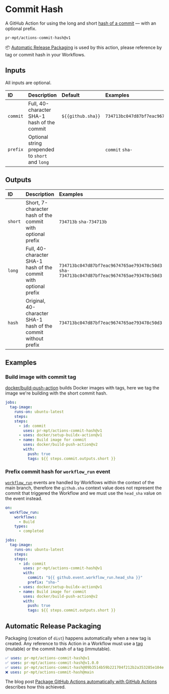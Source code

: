 # Commit Hash

A GitHub Action for using the long and short [hash of a commit][git/commits]
&mdash; with an optional prefix.

```
pr-mpt/actions-commit-hash@v1
```

:package: [Automatic Release Packaging](#automatic-release-packaging) is used by
this action, please reference by tag or commit hash in your Workflows.

## Inputs

All inputs are optional.

| ID | Description | Default | Examples |
| :- | :---------- | :------ | :------- |
| `commit` | Full, 40-character SHA-1 hash of the commit | `${{github.sha}}` | `734713bc047d87bf7eac9674765ae793478c50d3` |
| `prefix` | Optional string prepended to `short` and `long` |  | `commit` `sha-` |

## Outputs

| ID | Description | Examples |
| :- | :---------- | :------ |
| `short` | Short, 7-character hash of the commit with optional prefix | `734713b` `sha-734713b` |
| `long` | Full, 40-character SHA-1 hash of the commit with optional prefix | `734713bc047d87bf7eac9674765ae793478c50d3` `sha-734713bc047d87bf7eac9674765ae793478c50d3` |
| `hash` | Original, 40-character SHA-1 hash of the commit without prefix | `734713bc047d87bf7eac9674765ae793478c50d3` |

## Examples

### Build image with commit tag

[docker/build-push-action] builds Docker images with tags, here we tag the image
we're building with the short commit hash.

```yaml
jobs:
  tag-image:
    runs-on: ubuntu-latest
    steps:
    steps:
      - id: commit
        uses: pr-mpt/actions-commit-hash@v1
      - uses: docker/setup-buildx-action@v1
      - name: Build image for commit
        uses: docker/build-push-action@v2
        with:
          push: true
          tags: ${{ steps.commit.outputs.short }}
```

### Prefix commit hash for `workflow_run` event

[`workflow_run`][events/workflow_run] events are handled by Workflows within the
context of the main branch, therefore the `github.sha` context value does not
represent the commit that triggered the Workflow and we must use the `head_sha`
value on the event instead.

```yaml
on:
  workflow_run:
    workflows:
      - Build
    types:
      - completed

jobs:
  tag-image:
    runs-on: ubuntu-latest
    steps:
    steps:
      - id: commit
        uses: pr-mpt/actions-commit-hash@v1
        with:
          commit: "${{ github.event.workflow_run.head_sha }}"
          prefix: "sha-"
      - uses: docker/setup-buildx-action@v1
      - name: Build image for commit
        uses: docker/build-push-action@v2
        with:
          push: true
          tags: ${{ steps.commit.outputs.short }}
```

## Automatic Release Packaging

Packaging (creation of `dist`) happens automatically when a new tag is created.
Any reference to this Action in a Workflow must use a [tag][tags] (mutable) or
the commit hash of a tag (immutable).

```yaml
✅ uses: pr-mpt/actions-commit-hash@v1
✅ uses: pr-mpt/actions-commit-hash@v1.0.0
✅ uses: pr-mpt/actions-commit-hash@09b3514b59b221704f212b2a353285e104e9009c
❌ uses: pr-mpt/actions-commit-hash@main
```

The blog post
[Package GitHub Actions automatically with GitHub Actions][blog/package-automatically]
describes how this achieved.

[git/commits]: https://git-scm.com/book/en/v2/Git-Basics-Viewing-the-Commit-History
[docker/build-push-action]: https://github.com/docker/build-push-action
[events/workflow_run]: https://docs.github.com/en/actions/reference/events-that-trigger-workflows#workflow_run
[blog/package-automatically]: https://medium.com/prompt/package-github-actions-automatically-with-github-actions-a70b9f7bae4
[tags]: https://github.com/pr-mpt/actions-commit-hash/tags
